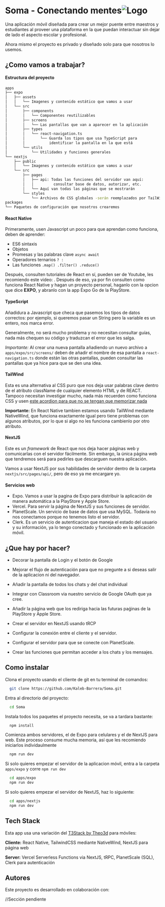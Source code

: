 # Soma - Conectando mentes![Logo](https://i.postimg.cc/13LS22DD/logo-soma-azul-bg-trans.png)

Una aplicación móvil diseñada para crear un mejor puente entre maestros y estudiantes al proveer una plataforma en la que puedan interactuar sin dejar de lado el aspecto escolar y profesional.

Ahora mismo el proyecto es privado y diseñado solo para que nosotros lo usemos.

## ¿Como vamos a trabajar?

#### Estructura del proyecto

```bash
apps
├── expo
│   ├── assets
│   │   └── Imagenes y contenido estático que vamos a usar
│   └── src
│       ├── components
│       │   └── Componentes reutilizables
│       ├── screens
│       │   └── Las pantallas que van a aparecer en la aplicación
│       ├── types
│       │   └── react-navigation.ts
│       │       └── Guarda los tipos que usa TypeScript para
│       │           identificar la pantalla en la que está
│       └── utils
│           └── Utilidades y funciones generales
└── nextjs
    ├── public
    │   └── Imagenes y contenido estático que vamos a usar
    └── src
        ├── pages
        │   ├── api: Todas las funciones del servidor van aquí:
        │   │         consultar base de datos, autorizar, etc.
        │   └── Aquí van todas las páginas que se mostrarán
        └── styles
            └── Archivos de CSS globales -serán reemplazados por TailWind
packages
└── Paquetes de configuración que nosotros crearemos
```

#### React Native

Primeramente, usen Javascript un poco para que aprendan como funciona, deben de aprender:

- ES6 sintaxis
- Objetos
- Promesas y las palabras clave `async await`
- Operadores ternarios `? :`
- Las funciones `.map() .filter() .reduce()`

Después, consulten tutoriales de React en sí, pueden ser de Youtube, les recomiendo este video: . Después de eso, ya por fin consulten como funciona React Native y hagan un proyecto personal, haganlo con la opcion que dice **EXPO**, y abranlo con la app Expo Go de la PlayStore.

#### TypeScript

Añadidura a Javascript que checa que pasemos los tipos de datos correctos: por ejemplo, si queremos pasar un String pero la variable es un entero, nos marca error.

Generalmente, no será mucho problema y no necesitan consultar guías, nada más chequen su código y traduzcan el error que les salga.

_Importante:_
Al crear una nueva pantalla añadiendo un nuevo archivo a `apps/expo/src/screens/` deben de añadir el nombre de esa pantalla a `react-navigation.ts` donde están las otras pantallas, pueden consultar las pantallas que ya hice para que se den una idea.

#### TailWind

Esta es una alternativa al CSS puro que nos deja usar palabras clave dentro de el atributo className de cualquier elemento HTML y de REACT.
Tampoco necesitan investigar mucho, nada más recuerden como funciona CSS y usen [este acordion para que no se tengan que memorizar nada](https://tailwindcomponents.com/cheatsheet/)

**Importante:** En React Native tambien estamos usando TailWind mediante NativeWind, que funciona exactamente igual pero tiene problemas con algunos atributos, por lo que si algo no les funciona cambienlo por otro atributo.

#### NextJS

Este es un _framework_ de React que nos deja hacer páginas web y comunicarlas con el servidor fácilmente. Sin embargo, la única página web que tendremos será para pedirles que descarguen nuestra aplicación.

Vamos a usar NextJS por sus habilidades de servidor dentro de la carpeta `nextjs/src/pages/api/`, pero de eso ya me encargare yo.

#### Servicios web

- Expo. Vamos a usar la pagina de Expo para distribuir la aplicación de manera automática a la PlayStore y Apple Store.
- Vercel. Para servir la página de NextJS y sus funciones de servidor.
- PlanetScale. Un servicio de base de datos que usa MySQL. Todavia no nos conectamos porque no tenemos listo el servidor.
- Clerk. Es un servicio de autenticacion que maneja el estado del usuario y su información, ya lo tengo conectado y funcionado en la aplicación móvil.

## ¿Que hay por hacer?

- Decorar la pantalla de Login y el botón de Google

- Mejorar el flujo de autenticación para que no pregunte a si deseas salir de la aplicacion ni del navegador.

- Añadir la pantalla de todos los chats y del chat individual

- Integrar con Classroom via nuestro servicio de Google OAuth que ya cree.

- Añadir la página web que los rediriga hacia las futuras paǵinas de la PlayStore y Apple Store.

- Crear el servidor en NextJS usando tRCP

- Configurar la conexión entre el cliente y el servidor.

- Configurar el servidor para que se conecte con PlanetScale.

- Crear las funciones que permitan acceder a los chats y los mensajes.

## Como instalar

Clona el proyecto usando el cliente de git en tu terminal de comandos:

```bash
  git clone https://github.com/Kaleb-Barrera/Soma.git
```

Entra al directorio del proyecto:

```bash
  cd Soma
```

Instala todos los paquetes el proyecto necesita, se va a tardara bastante:

```bash
  npm install
```

Comienza ambos servidores, el de Expo para celulares y el de NextJS para web. Este proceso consume mucha memoria, así que les recomiendo iniciarlos individaulmente

```bash
  npm run dev
```

Si solo quieres empezar el servidor de la aplicacion móvil, entra a la carpeta `apps/expo` y corre `npm run dev`

```bash
  cd apps/expo
  npm run dev
```

Si solo quieres empezar el servidor de NextJS, haz lo siguiente:

```bash
  cd apps/nextjs
  npm run dev
```

## Tech Stack

Esta app usa una variación del [T3Stack by Theo3d](https://github.com/t3-oss/create-t3-turbo.git) para móviles:

**Cliente:** React Native, TailwindCSS mediante NativeWind, NextJS para página web

**Server:** Vercel Serverless Functions via NextJS, tRPC, PlanetScale (SQL), Clerk para autenticación

## Autores

Este proyecto es desarrollado en colaboración con:

//Sección pendiente
